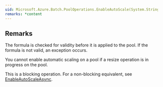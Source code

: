 ```yaml
---  
uid: Microsoft.Azure.Batch.PoolOperations.EnableAutoScale(System.String,System.String,System.Nullable{System.TimeSpan},System.Collections.Generic.IEnumerable{Microsoft.Azure.Batch.BatchClientBehavior})  
remarks: *content  
---  
```

  
## Remarks  
 The formula is checked for validity before it is applied to the pool. If the formula is not valid, an exception occurs.  
  
 You cannot enable automatic scaling on a pool if a resize operation is in progress on the pool.  
  
 This is a blocking operation. For a non-blocking equivalent, see [EnableAutoScaleAsync](assetId:///M:Microsoft.Azure.Batch.PoolOperations.EnableAutoScaleAsync(System.String,System.String,System.Nullable{System.TimeSpan},System.Collections.Generic.IEnumerable{Microsoft.Azure.Batch.BatchClientBehavior},System.Threading.CancellationToken)?qualifyHint=False&autoUpgrade=True).